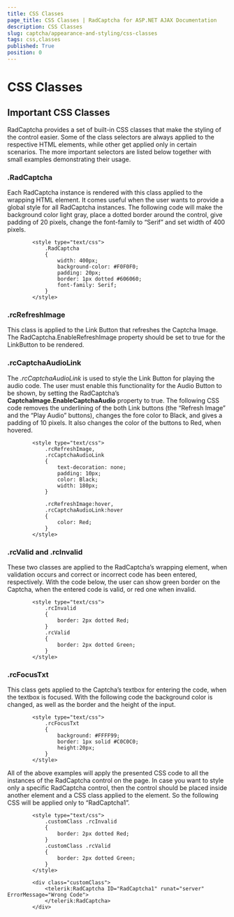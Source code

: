 ```yaml
---
title: CSS Classes
page_title: CSS Classes | RadCaptcha for ASP.NET AJAX Documentation
description: CSS Classes
slug: captcha/appearance-and-styling/css-classes
tags: css,classes
published: True
position: 0
---
```


# CSS Classes



## Important CSS Classes

RadCaptcha provides a set of built-in CSS classes that make the styling of the control easier. Some of the class selectors are always applied to the respective HTML elements, while other get applied only in certain scenarios. The more important selectors are listed below together with small examples demonstrating their usage.

### .RadCaptcha

Each RadCaptcha instance is rendered with this class applied to the wrapping HTML element. It comes useful when the user wants to provide a global style for all RadCaptcha instances. The following code will make the background color light gray, place a dotted border around the control, give padding of 20 pixels, change the font-family to “Serif” and set width of 400 pixels.

````ASPNET
		<style type="text/css">
			.RadCaptcha
			{
				width: 400px;
				background-color: #F0F0F0;
				padding: 20px;
				border: 1px dotted #606060;
				font-family: Serif;
			}
		</style>
````



### .rcRefreshImage

This class is applied to the Link Button that refreshes the Captcha Image. The RadCaptcha.EnableRefreshImage property should be set to true for the LinkButton to be rendered.

### .rcCaptchaAudioLink

The *.rcCaptchaAudioLink* is used to style the Link Button for playing the audio code. The user must enable this functionality for the Audio Button to be shown, by setting the RadCaptcha’s **CaptchaImage.EnableCaptchaAudio** property to true. The following CSS code removes the underlining of the both Link buttons (the “Refresh Image” and the “Play Audio” buttons), changes the fore color to Black, and gives a padding of 10 pixels. It also changes the color of the buttons to Red, when hovered.

````ASPNET
		<style type="text/css">
			.rcRefreshImage, 
			.rcCaptchaAudioLink
			{
				text-decoration: none;
				padding: 10px;
				color: Black;
				width: 180px;
			}
			
			.rcRefreshImage:hover, 
			.rcCaptchaAudioLink:hover
			{
				color: Red;
			}
		</style>
````



### .rcValid and .rcInvalid

These two classes are applied to the RadCaptcha’s wrapping element, when validation occurs and correct or incorrect code has been entered, respectively. With the code below, the user can show green border on the Captcha, when the entered code is valid, or red one when invalid.

````ASPNET
		<style type="text/css">
			.rcInvalid
			{
				border: 2px dotted Red;
			}
			.rcValid
			{
				border: 2px dotted Green;
			}
		</style>
````



### .rcFocusTxt

This class gets applied to the Captcha’s textbox for entering the code, when the textbox is focused. With the following code the background color is changed, as well as the border and the height of the input.

````ASPNET
		<style type="text/css">
			.rcFocusTxt
			{
				background: #FFFF99;
				border: 1px solid #C0C0C0;
				height:20px;
			}
		</style>
````



All of the above examples will apply the presented CSS code to all the instances of the RadCaptcha control on the page. In case you want to style only a specific RadCaptcha control, then the control should be placed inside another element and a CSS class applied to the element. So the following CSS will be applied only to “RadCaptcha1”.

````ASPNET
		<style type="text/css">
			.customClass .rcInvalid
			{
				border: 2px dotted Red;
			}
			.customClass .rcValid
			{
				border: 2px dotted Green;
			}
		</style>
	
		<div class="customClass">
			<telerik:RadCaptcha ID="RadCaptcha1" runat="server" ErrorMessage="Wrong Code">
			</telerik:RadCaptcha>
		</div>
````


